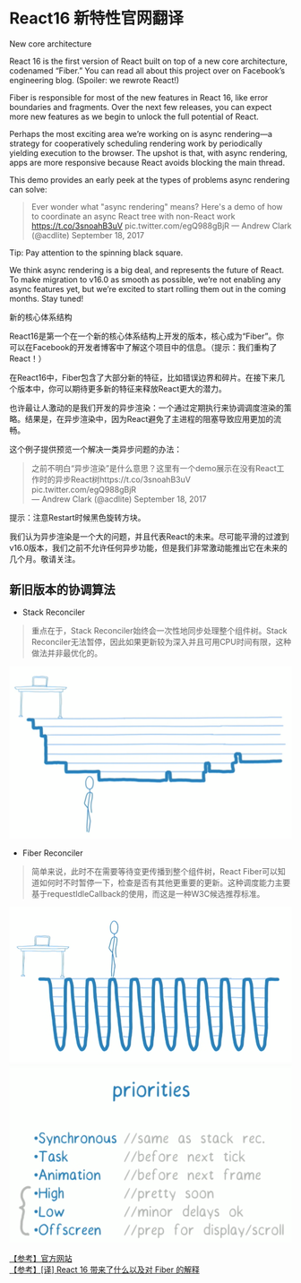 # React16 新特性官网翻译
New core architecture

React 16 is the first version of React built on top of a new core architecture, codenamed “Fiber.” You can read all about this project over on Facebook’s engineering blog. (Spoiler: we rewrote React!)

Fiber is responsible for most of the new features in React 16, like error boundaries and fragments. Over the next few releases, you can expect more new features as we begin to unlock the full potential of React.

Perhaps the most exciting area we’re working on is async rendering—a strategy for cooperatively scheduling rendering work by periodically yielding execution to the browser. The upshot is that, with async rendering, apps are more responsive because React avoids blocking the main thread.

This demo provides an early peek at the types of problems async rendering can solve:

> Ever wonder what "async rendering" means? Here's a demo of how to coordinate an async React tree with non-React work https://t.co/3snoahB3uV pic.twitter.com/egQ988gBjR
> — Andrew Clark (@acdlite) September 18, 2017

Tip: Pay attention to the spinning black square.

We think async rendering is a big deal, and represents the future of React. To make migration to v16.0 as smooth as possible, we’re not enabling any async features yet, but we’re excited to start rolling them out in the coming months. Stay tuned!

新的核心体系结构

React16是第一个在一个新的核心体系结构上开发的版本，核心成为“Fiber”。你可以在Facebook的开发者博客中了解这个项目中的信息。（提示：我们重构了React！）

在React16中，Fiber包含了大部分新的特征，比如错误边界和碎片。在接下来几个版本中，你可以期待更多新的特征来释放React更大的潜力。

也许最让人激动的是我们开发的异步渲染：一个通过定期执行来协调调度渲染的策略。结果是，在异步渲染中，因为React避免了主进程的阻塞导致应用更加的流畅。

这个例子提供预览一个解决一类异步问题的办法：

> 之前不明白“异步渲染”是什么意思？这里有一个demo展示在没有React工作时的异步React树https://t.co/3snoahB3uV pic.twitter.com/egQ988gBjR  
> — Andrew Clark (@acdlite) September 18, 2017

提示：注意Restart时候黑色旋转方块。

我们认为异步渲染是一个大的问题，并且代表React的未来。尽可能平滑的过渡到v16.0版本，我们之前不允许任何异步功能，但是我们非常激动能推出它在未来的几个月。敬请关注。

## 新旧版本的协调算法
* Stack Reconciler
> 重点在于，Stack Reconciler始终会一次性地同步处理整个组件树。Stack Reconciler无法暂停，因此如果更新较为深入并且可用CPU时间有限，这种做法并非最优化的。

![](./image/StackReconciliation.png)
* Fiber Reconciler
> 简单来说，此时不在需要等待变更传播到整个组件树，React Fiber可以知道如何时不时暂停一下，检查是否有其他更重要的更新。这种调度能力主要基于requestIdleCallback的使用，而这是一种W3C候选推荐标准。

![](./image/FiberReconciliation.png)  
![](./image/FiberPriorities.png)  

[【参考】官方网站](https://reactjs.org/blog/2017/09/26/react-v16.0.html#new-core-architecture)  
[【参考】[译] React 16 带来了什么以及对 Fiber 的解释](https://juejin.im/post/59de1b2a51882578c70c0833)
